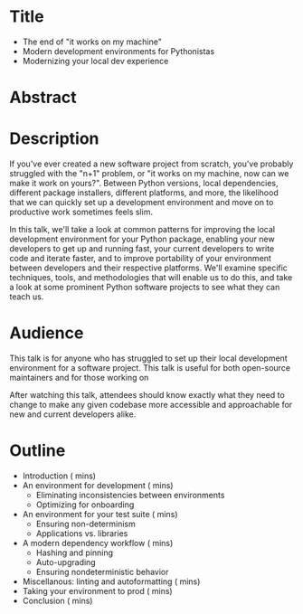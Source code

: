 # Title

* The end of "it works on my machine"
* Modern development environments for Pythonistas
* Modernizing your local dev experience

# Abstract



# Description

If you've ever created a new software project from scratch, you've probably struggled with the "n+1" problem, or "it works on my machine, now can we make it work on yours?". Between Python versions, local dependencies, different package installers, different platforms, and more, the likelihood that we can quickly set up a development environment and move on to productive work sometimes feels slim.

In this talk, we'll take a look at common patterns for improving the local development environment for your Python package, enabling your new developers to get up and running fast, your current developers to write code and iterate faster, and to improve portability of your environment between developers and their respective platforms. We'll examine specific techniques, tools, and methodologies that will enable us to do this, and take a look at some prominent Python software projects to see what they can teach us.

# Audience

This talk is for anyone who has struggled to set up their local development environment for a software project. This talk is useful for both open-source maintainers and for those working on

After watching this talk, attendees should know exactly what they need to change to make any given codebase more accessible and approachable for new and current developers alike.

# Outline

* Introduction ( mins)
* An environment for development ( mins)
    * Eliminating inconsistencies between environments
    * Optimizing for onboarding
* An environment for your test suite ( mins)
    * Ensuring non-determinism
    * Applications vs. libraries
* A modern dependency workflow ( mins)
    * Hashing and pinning
    * Auto-upgrading
    * Ensuring nondeterministic behavior
* Miscellanous: linting and autoformatting ( mins)
* Taking your environment to prod ( mins)
* Conclusion ( mins)
